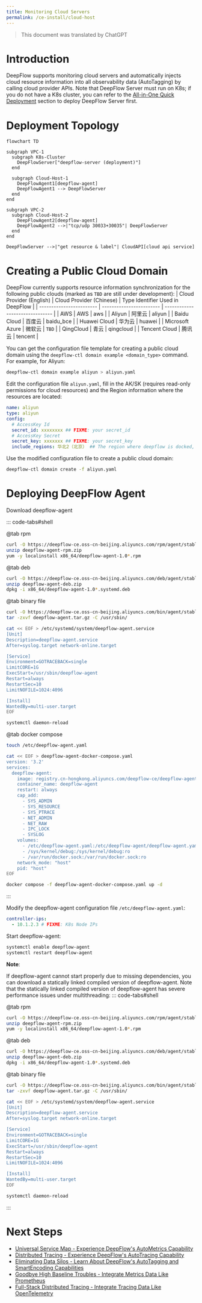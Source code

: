 ```yaml
---
title: Monitoring Cloud Servers
permalink: /ce-install/cloud-host
---
```


> This document was translated by ChatGPT

# Introduction

DeepFlow supports monitoring cloud servers and automatically injects cloud resource information into all observability data (AutoTagging) by calling cloud provider APIs.
Note that DeepFlow Server must run on K8s; if you do not have a K8s cluster, you can refer to the [All-in-One Quick Deployment](./all-in-one/) section to deploy DeepFlow Server first.

# Deployment Topology

```mermaid
flowchart TD

subgraph VPC-1
  subgraph K8s-Cluster
    DeepFlowServer["deepflow-server (deployment)"]
  end

  subgraph Cloud-Host-1
    DeepFlowAgent1[deepflow-agent]
    DeepFlowAgent1 --> DeepFlowServer
  end
end

subgraph VPC-2
  subgraph Cloud-Host-2
    DeepFlowAgent2[deepflow-agent]
    DeepFlowAgent2 -->|"tcp/udp 30033+30035"| DeepFlowServer
  end
end

DeepFlowServer -->|"get resource & label"| CloudAPI[cloud api service]
```

# Creating a Public Cloud Domain

DeepFlow currently supports resource information synchronization for the following public clouds (marked as `TBD` are still under development):
| Cloud Provider (English) | Cloud Provider (Chinese) | Type Identifier Used in DeepFlow |
| ------------------------ | ------------------------ | ------------------------------- |
| AWS | AWS | aws |
| Aliyun | 阿里云 | aliyun |
| Baidu Cloud | 百度云 | baidu_bce |
| Huawei Cloud | 华为云 | huawei |
| Microsoft Azure | 微软云 | `TBD` |
| QingCloud | 青云 | qingcloud |
| Tencent Cloud | 腾讯云 | tencent |

You can get the configuration file template for creating a public cloud domain using the `deepflow-ctl domain example <domain_type>` command.
For example, for Aliyun:

```bash
deepflow-ctl domain example aliyun > aliyun.yaml
```

Edit the configuration file `aliyun.yaml`, fill in the AK/SK (requires read-only permissions for cloud resources) and the Region information where the resources are located:

```yaml
name: aliyun
type: aliyun
config:
  # AccessKey Id
  secret_id: xxxxxxxx ## FIXME: your secret_id
  # AccessKey Secret
  secret_key: xxxxxxx ## FIXME: your secret_key
  include_regions: 华北2（北京） ## The region where deepflow is docked, if it is empty, it means all regions, and the regions are separated by commas
```

Use the modified configuration file to create a public cloud domain:

```bash
deepflow-ctl domain create -f aliyun.yaml
```

# Deploying DeepFlow Agent

Download deepflow-agent

::: code-tabs#shell

@tab rpm

```bash
curl -O https://deepflow-ce.oss-cn-beijing.aliyuncs.com/rpm/agent/stable/linux/$(arch | sed 's|x86_64|amd64|' | sed 's|aarch64|arm64|')/deepflow-agent-rpm.zip
unzip deepflow-agent-rpm.zip
yum -y localinstall x86_64/deepflow-agent-1.0*.rpm
```

@tab deb

```bash
curl -O https://deepflow-ce.oss-cn-beijing.aliyuncs.com/deb/agent/stable/linux/$(arch | sed 's|x86_64|amd64|' | sed 's|aarch64|arm64|')/deepflow-agent-deb.zip
unzip deepflow-agent-deb.zip
dpkg -i x86_64/deepflow-agent-1.0*.systemd.deb
```

@tab binary file

```bash
curl -O https://deepflow-ce.oss-cn-beijing.aliyuncs.com/bin/agent/stable/linux/$(arch | sed 's|x86_64|amd64|' | sed 's|aarch64|arm64|')/deepflow-agent.tar.gz
tar -zxvf deepflow-agent.tar.gz -C /usr/sbin/

cat << EOF > /etc/systemd/system/deepflow-agent.service
[Unit]
Description=deepflow-agent.service
After=syslog.target network-online.target

[Service]
Environment=GOTRACEBACK=single
LimitCORE=1G
ExecStart=/usr/sbin/deepflow-agent
Restart=always
RestartSec=10
LimitNOFILE=1024:4096

[Install]
WantedBy=multi-user.target
EOF

systemctl daemon-reload
```

@tab docker compose

```bash
touch /etc/deepflow-agent.yaml

cat << EOF > deepflow-agent-docker-compose.yaml
version: '3.2'
services:
  deepflow-agent:
    image: registry.cn-hongkong.aliyuncs.com/deepflow-ce/deepflow-agent:stable
    container_name: deepflow-agent
    restart: always
    cap_add:
      - SYS_ADMIN
      - SYS_RESOURCE
      - SYS_PTRACE
      - NET_ADMIN
      - NET_RAW
      - IPC_LOCK
      - SYSLOG
    volumes:
      - /etc/deepflow-agent.yaml:/etc/deepflow-agent/deepflow-agent.yaml:ro
      - /sys/kernel/debug:/sys/kernel/debug:ro
      - /var/run/docker.sock:/var/run/docker.sock:ro
    network_mode: "host"
    pid: "host"
EOF

docker compose -f deepflow-agent-docker-compose.yaml up -d
```

:::

Modify the deepflow-agent configuration file `/etc/deepflow-agent.yaml`:

```yaml
controller-ips:
  - 10.1.2.3 # FIXME: K8s Node IPs
```

Start deepflow-agent:

```bash
systemctl enable deepflow-agent
systemctl restart deepflow-agent
```

**Note**:

If deepflow-agent cannot start properly due to missing dependencies, you can download a statically linked compiled version of deepflow-agent. Note that the statically linked compiled version of deepflow-agent has severe performance issues under multithreading:
::: code-tabs#shell

@tab rpm

```bash
curl -O https://deepflow-ce.oss-cn-beijing.aliyuncs.com/rpm/agent/stable/linux/static-link/$(arch | sed 's|x86_64|amd64|' | sed 's|aarch64|arm64|')/deepflow-agent-rpm.zip
unzip deepflow-agent-rpm.zip
yum -y localinstall x86_64/deepflow-agent-1.0*.rpm
```

@tab deb

```bash
curl -O https://deepflow-ce.oss-cn-beijing.aliyuncs.com/deb/agent/stable/linux/static-link/$(arch | sed 's|x86_64|amd64|' | sed 's|aarch64|arm64|')/deepflow-agent-deb.zip
unzip deepflow-agent-deb.zip
dpkg -i x86_64/deepflow-agent-1.0*.systemd.deb
```

@tab binary file

```bash
curl -O https://deepflow-ce.oss-cn-beijing.aliyuncs.com/bin/agent/stable/linux/static-link/$(arch | sed 's|x86_64|amd64|' | sed 's|aarch64|arm64|')/deepflow-agent.tar.gz
tar -zxvf deepflow-agent.tar.gz -C /usr/sbin/

cat << EOF > /etc/systemd/system/deepflow-agent.service
[Unit]
Description=deepflow-agent.service
After=syslog.target network-online.target

[Service]
Environment=GOTRACEBACK=single
LimitCORE=1G
ExecStart=/usr/sbin/deepflow-agent
Restart=always
RestartSec=10
LimitNOFILE=1024:4096

[Install]
WantedBy=multi-user.target
EOF

systemctl daemon-reload
```

:::

# Next Steps

- [Universal Service Map - Experience DeepFlow's AutoMetrics Capability](../features/universal-map/auto-metrics/)
- [Distributed Tracing - Experience DeepFlow's AutoTracing Capability](../features/distributed-tracing/auto-tracing/)
- [Eliminating Data Silos - Learn About DeepFlow's AutoTagging and SmartEncoding Capabilities](../features/auto-tagging/eliminate-data-silos/)
- [Goodbye High Baseline Troubles - Integrate Metrics Data Like Prometheus](../integration/input/metrics/metrics-auto-tagging/)
- [Full-Stack Distributed Tracing - Integrate Tracing Data Like OpenTelemetry](../integration/input/tracing/full-stack-distributed-tracing/)

